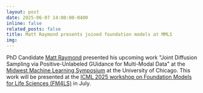 ```yaml
---
layout: post
date: 2025-06-07 14:00:00-0400
inline: false
related_posts: false
title: Matt Raymond presents joined foundation models at MMLS
img:
---
```


<!-- <div class="row mt-4 justify-content-center">
    <div class="col-sm-12 col-md-6">
        {% include figure.liquid loading="eager" path="assets/img/news/mattrmd2024.jpg" class="img-fluid rounded z-depth-1" %}
    </div>
</div> -->

PhD Candidate [Matt Raymond](/people/mattrmd) presented his upcoming work "Joint Diffusion Sampling via Positive-Unlabeled GUidance for Multi-Modal Data" at the [Midwest Machine Learning Symposium](https://midwest-ml.org/2025/) at the University of Chicago.
This work will be presented at the [ICML 2025 workshop on Foundation Models for Life Sciences (FM4LS)](https://fm4ls.github.io/2025/) in July.
